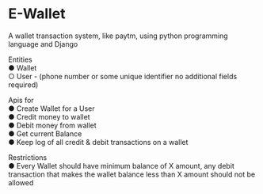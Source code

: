 # E-Wallet
A wallet transaction system, like paytm, using python programming
language and Django

Entities  
● Wallet  
○ User - (phone number or some unique identifier no additional fields
required)  

Apis for  
● Create Wallet for a User  
● Credit money to wallet  
● Debit money from wallet  
● Get current Balance  
● Keep log of all credit & debit transactions on a wallet  

Restrictions  
● Every Wallet should have minimum balance of X amount, any debit
transaction that makes the wallet balance less than X amount should not
be allowed
